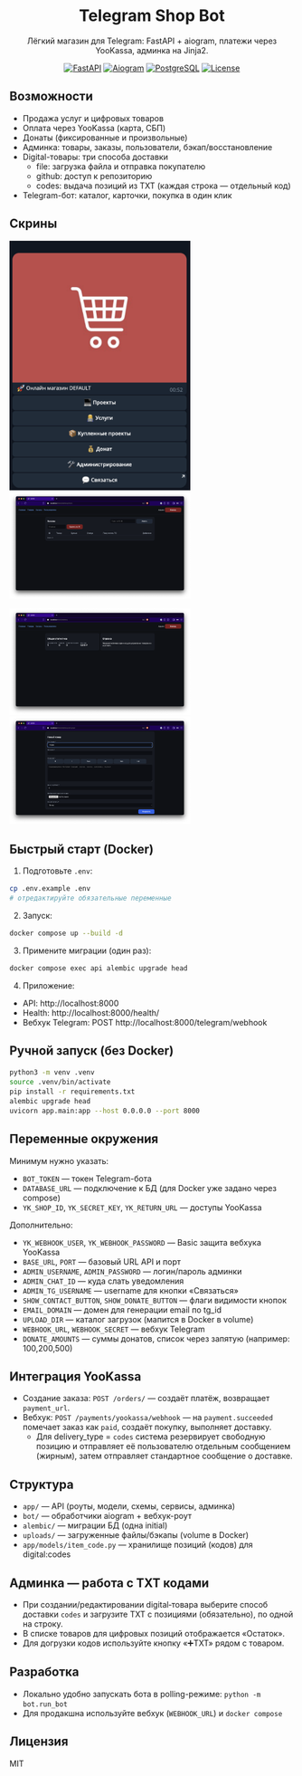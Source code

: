 <div align="center">

# Telegram Shop Bot

Лёгкий магазин для Telegram: FastAPI + aiogram, платежи через YooKassa, админка на Jinja2.

[![FastAPI](https://img.shields.io/badge/FastAPI-0.115+-009688?logo=fastapi&logoColor=white)](https://fastapi.tiangolo.com/)
[![Aiogram](https://img.shields.io/badge/aiogram-3.x-2CA5E0?logo=telegram&logoColor=white)](https://docs.aiogram.dev/)
[![PostgreSQL](https://img.shields.io/badge/Postgres-16-336791?logo=postgresql&logoColor=white)](https://www.postgresql.org/)
[![License](https://img.shields.io/badge/license-MIT-blue.svg)](LICENSE)

</div>

## Возможности
- Продажа услуг и цифровых товаров
- Оплата через YooKassa (карта, СБП)
- Донаты (фиксированные и произвольные)
- Админка: товары, заказы, пользователи, бэкап/восстановление
- Digital-товары: три способа доставки
  - file: загрузка файла и отправка покупателю
  - github: доступ к репозиторию
  - codes: выдача позиций из TXT (каждая строка — отдельный код)
- Telegram-бот: каталог, карточки, покупка в один клик

## Скрины

<p>
  <img src="docs/bot.png" alt="Бот" width="320" />
  <img src="docs/orders.png" alt="Заказы" width="320" />
</p>

<p>
  <img src="docs/admin.png" alt="Админка" width="320" />
  <img src="docs/new-item.png" alt="Новый заказ" width="320" />
</p>

## Быстрый старт (Docker)

1) Подготовьте `.env`:
```bash
cp .env.example .env
# отредактируйте обязательные переменные
```

2) Запуск:
```bash
docker compose up --build -d
```

3) Примените миграции (один раз):
```bash
docker compose exec api alembic upgrade head
```

4) Приложение:
- API: http://localhost:8000
- Health: http://localhost:8000/health/
- Вебхук Telegram: POST http://localhost:8000/telegram/webhook

## Ручной запуск (без Docker)

```bash
python3 -m venv .venv
source .venv/bin/activate
pip install -r requirements.txt
alembic upgrade head
uvicorn app.main:app --host 0.0.0.0 --port 8000
```

## Переменные окружения

Минимум нужно указать:
- `BOT_TOKEN` — токен Telegram-бота
- `DATABASE_URL` — подключение к БД (для Docker уже задано через compose)
- `YK_SHOP_ID`, `YK_SECRET_KEY`, `YK_RETURN_URL` — доступы YooKassa

Дополнительно:
- `YK_WEBHOOK_USER`, `YK_WEBHOOK_PASSWORD` — Basic защита вебхука YooKassa
- `BASE_URL`, `PORT` — базовый URL API и порт
- `ADMIN_USERNAME`, `ADMIN_PASSWORD` — логин/пароль админки
- `ADMIN_CHAT_ID` — куда слать уведомления
- `ADMIN_TG_USERNAME` — username для кнопки «Связаться»
- `SHOW_CONTACT_BUTTON`, `SHOW_DONATE_BUTTON` — флаги видимости кнопок
- `EMAIL_DOMAIN` — домен для генерации email по tg_id
- `UPLOAD_DIR` — каталог загрузок (мапится в Docker в volume)
- `WEBHOOK_URL`, `WEBHOOK_SECRET` — вебхук Telegram
- `DONATE_AMOUNTS` — суммы донатов, список через запятую (например: 100,200,500)

## Интеграция YooKassa
- Создание заказа: `POST /orders/` — создаёт платёж, возвращает `payment_url`.
- Вебхук: `POST /payments/yookassa/webhook` — на `payment.succeeded` помечает заказ как `paid`, создаёт покупку, выполняет доставку.
  - Для delivery_type = `codes` система резервирует свободную позицию и отправляет её пользователю отдельным сообщением (жирным), затем отправляет стандартное сообщение о доставке.

## Структура
- `app/` — API (роуты, модели, схемы, сервисы, админка)
- `bot/` — обработчики aiogram + вебхук-роут
- `alembic/` — миграции БД (одна initial)
- `uploads/` — загруженные файлы/бэкапы (volume в Docker)
 - `app/models/item_code.py` — хранилище позиций (кодов) для digital:codes

## Админка — работа с TXT кодами
- При создании/редактировании digital‑товара выберите способ доставки `codes` и загрузите TXT с позициями (обязательно), по одной на строку.
- В списке товаров для цифровых позиций отображается «Остаток». 
- Для догрузки кодов используйте кнопку «➕TXT» рядом с товаром.

## Разработка
- Локально удобно запускать бота в polling-режиме: `python -m bot.run_bot`
- Для продакшна используйте вебхук (`WEBHOOK_URL`) и `docker compose`

## Лицензия
MIT

